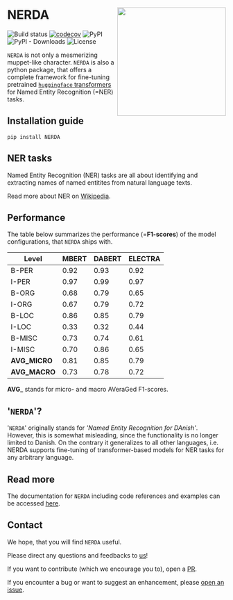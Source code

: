 # NERDA <img src="https://raw.githubusercontent.com/ebanalyse/NERDA/main/logo.png" align="right" height=250/>

![Build status](https://github.com/ebanalyse/NERDA/workflows/build/badge.svg)
[![codecov](https://codecov.io/gh/ebanalyse/NERDA/branch/main/graph/badge.svg?token=OB6LGFQZYX)](https://codecov.io/gh/ebanalyse/NERDA)
![PyPI](https://img.shields.io/pypi/v/NERDA.svg)
![PyPI - Downloads](https://img.shields.io/pypi/dm/NERDA?color=green)
![License](https://img.shields.io/badge/license-MIT-blue.svg)

`NERDA` is not only a mesmerizing muppet-like character. `NERDA` is also
a python package, that offers a complete framework for fine-tuning 
pretrained [`huggingface` transformers](https://huggingface.co/) 
for Named Entity Recognition (=NER) tasks.

## Installation guide
```
pip install NERDA
```

## NER tasks
Named Entity Recognition (NER) tasks are all about identifying and 
extracting names of named entitites from natural language texts. 

Read more about NER on [Wikipedia](https://en.wikipedia.org/wiki/Named-entity_recognition).

## Performance

The table below summarizes the performance (=**F1-scores**) of the model
 configurations, that `NERDA` ships with.

| **Level**     | **MBERT** | **DABERT** | **ELECTRA** |
|---------------|-----------|------------|-------------|
| B-PER         | 0.92      | 0.93       | 0.92        |       
| I-PER         | 0.97      | 0.99       | 0.97        |       
| B-ORG         | 0.68      | 0.79       | 0.65        |       
| I-ORG         | 0.67      | 0.79       | 0.72        |       
| B-LOC         | 0.86      | 0.85       | 0.79        |       
| I-LOC         | 0.33      | 0.32       | 0.44        |       
| B-MISC        | 0.73      | 0.74       | 0.61        |       
| I-MISC        | 0.70      | 0.86       | 0.65        |       
| **AVG_MICRO** | 0.81      | 0.85       | 0.79        |       
| **AVG_MACRO** | 0.73      | 0.78       | 0.72        | 


**AVG_** stands for micro- and macro AVeraGed F1-scores.

## '`NERDA`'?
'`NERDA`' originally stands for *'Named Entity Recognition for DAnish'*. However, this
is somewhat misleading, since the functionality is no longer limited to Danish. 
On the contrary it generalizes to all other languages, i.e. NERDA supports 
fine-tuning of transformer-based models for NER tasks for any arbitrary 
language.

## Read more
The documentation for `NERDA` including code references and
examples can be accessed [here](https://ebanalyse.github.io/NERDA/).

## Contact
We hope, that you will find `NERDA` useful.

Please direct any questions and feedbacks to
[us](mailto:lars.kjeldgaard@eb.dk)!

If you want to contribute (which we encourage you to), open a
[PR](https://github.com/ebanalyse/NERDA/pulls).

If you encounter a bug or want to suggest an enhancement, please 
[open an issue](https://github.com/ebanalyse/NERDA/issues).

